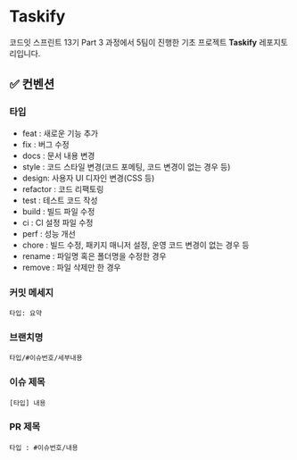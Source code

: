 # Taskify

코드잇 스프린트 13기 Part 3 과정에서 5팀이 진행한 기초 프로젝트 **Taskify** 레포지토리입니다.

## ✅ 컨벤션

### 타입

- feat : 새로운 기능 추가
- fix : 버그 수정
- docs : 문서 내용 변경
- style : 코드 스타일 변경(코드 포메팅, 코드 변경이 없는 경우 등)
- design: 사용자 UI 디자인 변경(CSS 등)
- refactor : 코드 리팩토링
- test : 테스트 코드 작성
- build : 빌드 파일 수정
- ci : CI 설정 파일 수정
- perf : 성능 개선
- chore : 빌드 수정, 패키지 매니저 설정, 운영 코드 변경이 없는 경우 등
- rename : 파일명 혹은 폴더명을 수정한 경우
- remove : 파일 삭제만 한 경우

### 커밋 메세지

```
타입: 요약
```

### 브랜치명

```
타입/#이슈번호/세부내용
```

### 이슈 제목

```
[타입] 내용
```

### PR 제목

```
타입 : #이슈번호/내용
```
